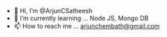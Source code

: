 - 👋 Hi, I’m @ArjunCSatheesh
- 🌱 I’m currently learning ... Node JS, Mongo DB
- 📫 How to reach me ... arjunchembath@gmail.com

<!---
ArjunCSatheesh/ArjunCSatheesh is a ✨ special ✨ repository because its `README.md` (this file) appears on your GitHub profile.
You can click the Preview link to take a look at your changes.
--->
